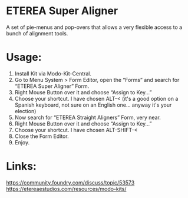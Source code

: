 # ETEREA Super Aligner
A set of pie-menus and pop-overs that allows a very flexible access to a bunch of alignment tools.


# Usage:
1. Install Kit via Modo-Kit-Central.
2. Go to Menu System > Form Editor, open the “Forms” and search for “ETEREA Super Aligner” Form.
3. Right Mouse Button over it and choose “Assign to Key…”
4. Choose your shortcut. I have chosen ALT-< (it's a good option on a Spanish keyboard, not sure on an English one… anyway it's your election)
5. Now search for “ETEREA Straight Aligners” Form, very near.
6. Right Mouse Button over it and choose “Assign to Key…”
7. Choose your shortcut. I have chosen ALT-SHIFT-<
8. Close the Form Editor.
9. Enjoy.

# Links:
https://community.foundry.com/discuss/topic/53573
https://etereaestudios.com/resources/modo-kits/
